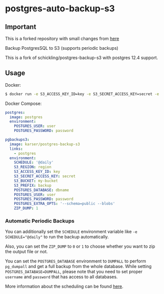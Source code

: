 # postgres-auto-backup-s3

## Important

This is a forked repository with small changes from [here](https://github.com/karser/docker-images)

Backup PostgresSQL to S3 (supports periodic backups)

This is a fork of schickling/postgres-backup-s3 with postgres 12.4 support.

## Usage

Docker:
```sh
$ docker run -e S3_ACCESS_KEY_ID=key -e S3_SECRET_ACCESS_KEY=secret -e S3_BUCKET=my-bucket -e S3_PREFIX=backup -e POSTGRES_DATABASE=dbname -e POSTGRES_USER=user -e POSTGRES_PASSWORD=password -e POSTGRES_HOST=localhost schickling/postgres-backup-s3
```

Docker Compose:
```yaml
postgres:
  image: postgres
  environment:
    POSTGRES_USER: user
    POSTGRES_PASSWORD: password

pgbackups3:
  image: karser/postgres-backup-s3
  links:
    - postgres
  environment:
    SCHEDULE: '@daily'
    S3_REGION: region
    S3_ACCESS_KEY_ID: key
    S3_SECRET_ACCESS_KEY: secret
    S3_BUCKET: my-bucket
    S3_PREFIX: backup
    POSTGRES_DATABASE: dbname
    POSTGRES_USER: user
    POSTGRES_PASSWORD: password
    POSTGRES_EXTRA_OPTS: '--schema=public --blobs'
    ZIP_DUMP: 1
```

### Automatic Periodic Backups

You can additionally set the `SCHEDULE` environment variable like `-e SCHEDULE="@daily"` to run the backup automatically.

Also, you can set the `ZIP_DUMP` to `0` or `1` to choose whether you want to zip the output file or not.

You can set the `POSTGRES_DATABASE` environment to `DUMPALL` to perform `pg_dumpall` and get a full backup from the whole database.
While setting `POSTGRES_DATABASE=DUMPALL`, please note that you need to set proper `username` and `password` that has access to all databases.

More information about the scheduling can be found [here](http://godoc.org/github.com/robfig/cron#hdr-Predefined_schedules).
